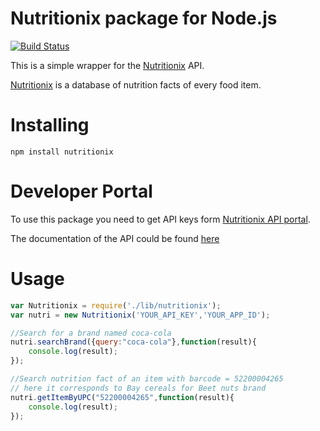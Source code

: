 # Nutritionix package for Node.js
[![Build Status](https://travis-ci.org/picsoung/sleep-sort.png?branch=master)](https://travis-ci.org/picsoung/sleep-sort)

This is a simple wrapper for the [Nutritionix](www.nutritionix.com) API.

[Nutritionix](www.nutritionix.com) is a database of nutrition facts of every food item.

# Installing

`npm install nutritionix`

# Developer Portal

To use this package you need to get API keys form [Nutritionix API portal](https://developer.nutritionix.com).

The documentation of the API could be found [here](https://developer.nutritionix.com/docs/v1_1)

# Usage

```javascript
var Nutritionix = require('./lib/nutritionix');
var nutri = new Nutritionix('YOUR_API_KEY','YOUR_APP_ID');

//Search for a brand named coca-cola
nutri.searchBrand({query:"coca-cola"},function(result){
	console.log(result);
});

//Search nutrition fact of an item with barcode = 52200004265
// here it corresponds to Bay cereals for Beet nuts brand
nutri.getItemByUPC("52200004265",function(result){
	console.log(result);
});
```

